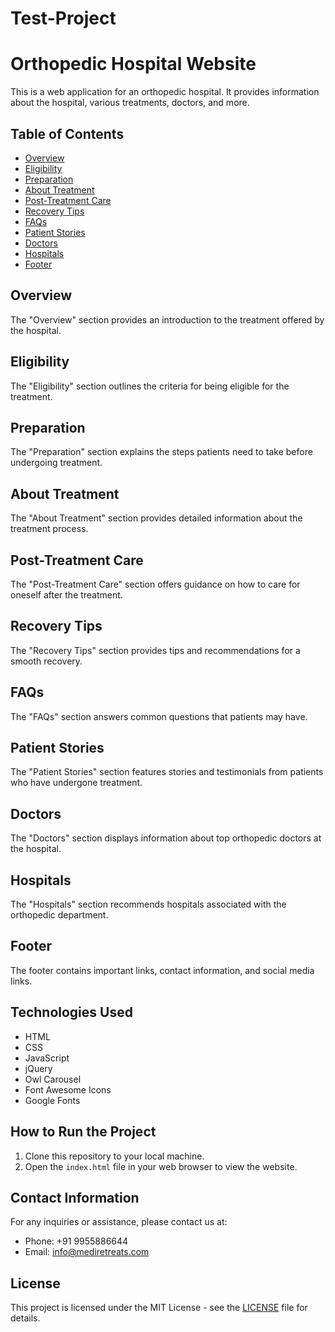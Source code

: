 # Test-Project
# Orthopedic Hospital Website

This is a web application for an orthopedic hospital. It provides information about the hospital, various treatments, doctors, and more.

## Table of Contents

- [Overview](#overview)
- [Eligibility](#eligibility)
- [Preparation](#preparation)
- [About Treatment](#about-treatment)
- [Post-Treatment Care](#post-treatment-care)
- [Recovery Tips](#recovery-tips)
- [FAQs](#faqs)
- [Patient Stories](#patient-stories)
- [Doctors](#doctors)
- [Hospitals](#hospitals)
- [Footer](#footer)

## Overview

The "Overview" section provides an introduction to the treatment offered by the hospital.

## Eligibility

The "Eligibility" section outlines the criteria for being eligible for the treatment.

## Preparation

The "Preparation" section explains the steps patients need to take before undergoing treatment.

## About Treatment

The "About Treatment" section provides detailed information about the treatment process.

## Post-Treatment Care

The "Post-Treatment Care" section offers guidance on how to care for oneself after the treatment.

## Recovery Tips

The "Recovery Tips" section provides tips and recommendations for a smooth recovery.

## FAQs

The "FAQs" section answers common questions that patients may have.

## Patient Stories

The "Patient Stories" section features stories and testimonials from patients who have undergone treatment.

## Doctors

The "Doctors" section displays information about top orthopedic doctors at the hospital.

## Hospitals

The "Hospitals" section recommends hospitals associated with the orthopedic department.

## Footer

The footer contains important links, contact information, and social media links.

## Technologies Used

- HTML
- CSS
- JavaScript
- jQuery
- Owl Carousel
- Font Awesome Icons
- Google Fonts

## How to Run the Project

1. Clone this repository to your local machine.
2. Open the `index.html` file in your web browser to view the website.

## Contact Information

For any inquiries or assistance, please contact us at:

- Phone: +91 9955886644
- Email: info@mediretreats.com

## License

This project is licensed under the MIT License - see the [LICENSE](LICENSE) file for details.
